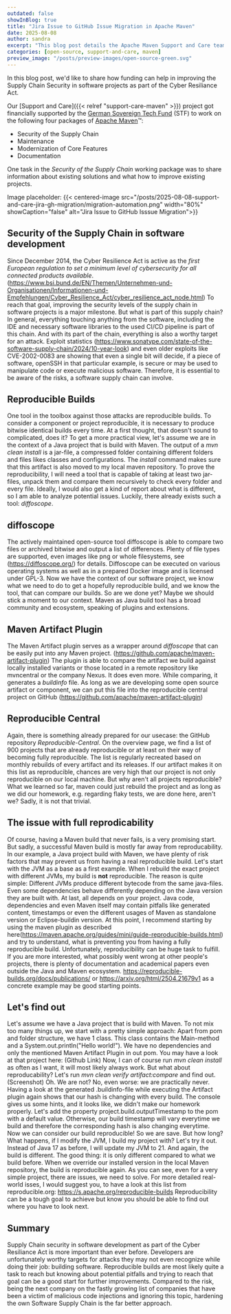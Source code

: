 ```yaml
---
outdated: false
showInBlog: true
title: "Jira Issue to GitHub Issue Migration in Apache Maven"
date: 2025-08-08
author: sandra
excerpt: "This blog post details the Apache Maven Support and Care team’s funded effort to migrate issues from Jira to GitHub, supported by the German Sovereign Tech Fund. This post provides valuable insights into the challenges of migrating large-scale issue tracking systems and the importance of thorough planning and adaptation and why this was only possible with a funding."
categories: [open-source, support-and-care, maven]
preview_image: "/posts/preview-images/open-source-green.svg"
---
```

In this blog post, we'd like to share how funding can help in improving the Supply Chain Security in software projects as part of the Cyber Resiliance Act.

Our [Support and Care]({{< relref "support-care-maven" >}}) project got financially supported by the [German Sovereign Tech Fund](https://www.sovereign.tech/) (STF) to work on the following four packages of [Apache Maven](https://maven.apache.org/)™:

- Security of the Supply Chain
- Maintenance
- Modernization of Core Features
- Documentation

One task in the *Security of the Supply Chain* working package was to share information about existing solutions and what how to improve existing projects.

Image placeholder:
{{< centered-image src="/posts/2025-08-08-support-and-care-jira-gh-migration/migration-automation.png" width="80%" showCaption="false" alt="Jira Issue to GitHub Isssue Migration">}}

## Security of the Supply Chain in software development
Since December 2014, the Cyber Resilience Act is active as the *first European regulation to set a minimum level of cybersecurity for all connected products available*.(https://www.bsi.bund.de/EN/Themen/Unternehmen-und-Organisationen/Informationen-und-Empfehlungen/Cyber_Resilience_Act/cyber_resilience_act_node.html)
To reach that goal, improving the security levels of the supply chain in software projects is a major milestone.
But what is part of this supply chain?
In general, everything touching anything from the software, including the IDE and necessary software libraries to the used CI/CD pipeline is part of this chain.
And with its part of the chain, everything is also a worthy target for an attack.
Exploit statistics (https://www.sonatype.com/state-of-the-software-supply-chain/2024/10-year-look) and even older exploits like CVE-2002-0083 are showing that even a single bit will decide, if a piece of software,
openSSH in that particular example, is secure or may be used to manipulate code or execute malicious software. Therefore, it is essential to be aware of the risks, a software supply chain can involve.

## Reproducible Builds
One tool in the toolbox against those attacks are reproducible builds. To consider a component or project reproducible, it is necessary to produce bitwise identical builds every time.
At a first thought, that doesn't sound to complicated, does it? 
To get a more practical view, let's assume we are in the context of a Java project that is build with Maven.
The output of a *mvn clean install* is a jar-file, a compressed folder containing different folders and files likes classes and configurations.
The *install* command makes sure that this artifact is also moved to my local maven repository. To prove the reproducibility, I will need a tool that is capable of taking at least two jar-files, unpack them and compare them recursively to check every folder and every file. Ideally, I would also get a kind of report about what is different, so I am able to analyze potential issues.
Luckily, there already exists such a tool: *diffoscope*.

## diffoscope
The actively maintained open-source tool diffoscope is able to compare two files or archived bitwise and output a list of differences. Plenty of file types are supported, even images like png or whole filesystems, see (https://diffoscope.org/) for details.
Diffoscope can be executed on various operating systems as well as in a prepared Docker image  and is licensed under GPL-3.
Now we have the context of our software project, we know what we need to do to get a hopefully reproducible build, and we know the tool, that can compare our builds. So are we done yet?
Maybe we should stick a moment to our context. Maven as Java build tool has a broad community and ecosystem, speaking of plugins and extensions.

## Maven Artifact Plugin
The Maven Artifact plugin serves as a wrapper around *diffoscope* that can be easily put into any Maven project. (https://github.com/apache/maven-artifact-plugin) 
The plugin is able to compare the artifact we build against locally installed variants or those located in a remote repository like mvncentral or the company Nexus.
It does even more. While comparing, it generates a *buildinfo* file. As long as we are developing some open source artifact or component,
we can put this file into the reproducible central project on GitHub (https://github.com/apache/maven-artifact-plugin) 

## Reproducible Central

Again, there is something already prepared for our usecase: the GitHub repository *Reproducible-Central*. On the overview page, we find a list of 900 projects that are already reproducible or at least on their way of becoming fully reproducible.
The list is regularly recreated based on monthly rebuilds of every artifact and its releases. If our artifact makes it on this list as reproducible, chances are very high that our project is not only reproducible on our local machine.
But why aren't all projects reproducible? What we learned so far, maven could just rebuild the project and as long as we did our homework, e.g. regarding flaky tests, we are done here, aren't we? 
Sadly, it is not that trivial.

## The issue with full reprodicability
Of course, having a Maven build that never fails, is a very promising start. But sadly, a successful Maven build is mostly far away from reproducability.
In our example, a Java project build with Maven, we have plenty of risk factors that may prevent us from having a real reproducible build.
Let's start with the JVM as a base as a first example. When I rebuild the exact project with different JVMs, my build is **not** reproducible. The reason is quite simple: Different JVMs produce different bytecode from the same java-files. Even some dependencies behave differently depending on the Java version they are built with.
At last, all depends on your project. Java code, dependencies and even Maven itself may contain pitfalls like generated content, timestamps or even the different usages of Maven as standalone version or Eclipse-buildin version.
At this point, I recommend starting by using the maven plugin as described here(https://maven.apache.org/guides/mini/guide-reproducible-builds.html) and try to understand, what is preventing you from having a fully reproducible build. Unfortunately, reproducibility can be huge task to fulfill.
If you are more interested, what possibly went wrong at other people's projects, there is plenty of documentation and academical papers even outside the Java and Maven ecosystem.
https://reproducible-builds.org/docs/publications/ or https://arxiv.org/html/2504.21679v1 as a concrete example may be good starting points.

## Let's find out
Let's assume we have a Java project that is build with Maven. To not mix too many things up, we start with a pretty simple approach:
Apart from pom and folder structure, we have 1 class. This class contains the Main-method and a System.out.println("Hello world!").
We have no dependencies and only the mentioned Maven Artifact Plugin in out pom. You may have a look at that project here: (Github Link)
Now, I can of course run _mvn clean install_ as often as I want, it will most likely always work. 
But what about reproducability?
Let's run _mvn clean verify artifact:compare_ and find out.
(Screenshot)
Oh. We are not? No, even worse: we are practically never. Having a look at the generated .buildinfo-file while executing the Artifact plugin again shows that our hash is changing with every build.
The console gives us some hints, and it looks like, we didn't make our homework properly. 
Let's add the property project.build.outputTimestamp to the pom with a default value. Otherwise, our build timestamp will vary everytime we build and therefore the corresponding hash is also changing everytime.
Now we can consider our build reproducible! So we are save. But how long? What happens, if I modify the JVM, I build my project with?
Let's try it out. Instead of Java 17 as before, I will update my JVM to 21. And again, the build is different. The good thing: it is only different compared to what we build before.
When we override our installed version in the local Maven repository, the build is reproducible again.
As you can see, even for a very simple project, there are issues, we need to solve.
For more detailed real-world isses, I would suggest you, to have a look at this list from reproducible.org: https://s.apache.org/reproducible-builds
Reproducibility can be a tough goal to achieve but know you should be able to find out where you have to look next.


## Summary
Supply Chain security in software development as part of the Cyber Resiliance Act is more important than ever before. Developers are unfortunately worthy targets for attacks they may not even recognize while doing their job: building software.
Reproducible builds are most likely quite a task to reach but knowing about potential pitfalls and trying to reach that goal can be a good start for further improvements.
Compared to the risk, being the next company on the fastly growing list of companies that have been a victim of malicious code injections and ignoring this topic, hardening the own Software Supply Chain is the far better approach.

